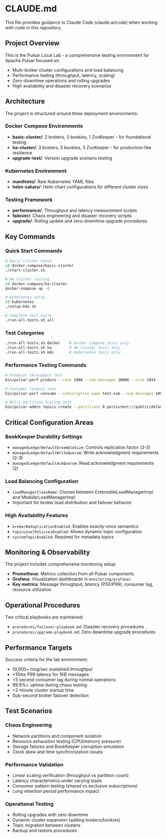 # CLAUDE.md

This file provides guidance to Claude Code (claude.ai/code) when working with code in this repository.

## Project Overview

This is the Pulsar Local Lab - a comprehensive testing environment for Apache Pulsar focused on:
- Multi-broker cluster configurations and load balancing
- Performance testing (throughput, latency, scaling)
- Zero-downtime operations and rolling upgrades
- High availability and disaster recovery scenarios

## Architecture

The project is structured around three deployment environments:

### Docker Compose Environments
- **basic-cluster/**: 2 brokers, 3 bookies, 1 ZooKeeper - for foundational testing
- **ha-cluster/**: 3 brokers, 5 bookies, 3 ZooKeeper - for production-like resilience
- **upgrade-test/**: Version upgrade scenario testing

### Kubernetes Environment
- **manifests/**: Raw Kubernetes YAML files
- **helm-values/**: Helm chart configurations for different cluster sizes

### Testing Framework
- **performance/**: Throughput and latency measurement scripts
- **failover/**: Chaos engineering and disaster recovery scripts
- **upgrade/**: Rolling update and zero-downtime upgrade procedures

## Key Commands

### Quick Start Commands
```bash
# Basic cluster setup
cd docker-compose/basic-cluster
./start-cluster.sh

# HA cluster testing
cd docker-compose/ha-cluster
docker-compose up -d

# Kubernetes setup
cd kubernetes
./setup-k8s.sh

# Complete test suite
./run-all-tests.sh all
```

### Test Categories
```bash
./run-all-tests.sh docker    # Docker Compose tests only
./run-all-tests.sh ha        # HA cluster tests only
./run-all-tests.sh k8s       # Kubernetes tests only
```

### Performance Testing Commands
```bash
# Producer throughput test
bin/pulsar-perf produce --rate 1000 --num-messages 10000 --size 1024

# Consumer latency test
bin/pulsar-perf consume --subscription-name test-sub --num-messages 10000

# Multi-partition scaling test
bin/pulsar-admin topics create --partitions 8 persistent://public/default/scale-test
```

## Critical Configuration Areas

### BookKeeper Durability Settings
- `managedLedgerDefaultEnsembleSize`: Controls replication factor (3-5)
- `managedLedgerDefaultWriteQuorum`: Write acknowledgment requirements (2-3)
- `managedLedgerDefaultAckQuorum`: Read acknowledgment requirements (2)

### Load Balancing Configuration
- `loadManagerClassName`: Choose between ExtensibleLoadManagerImpl and ModularLoadManagerImpl
- Important for broker load distribution and failover behavior

### High Availability Features
- `brokerDeduplicationEnabled`: Enables exactly-once semantics
- `topicLevelPoliciesEnabled`: Allows dynamic topic configuration
- `systemTopicEnabled`: Required for metadata topics

## Monitoring & Observability

The project includes comprehensive monitoring setup:
- **Prometheus**: Metrics collection from all Pulsar components
- **Grafana**: Visualization dashboards in `monitoring/grafana/`
- **Key metrics**: Message throughput, latency (P50/P99), consumer lag, resource utilization

## Operational Procedures

Two critical playbooks are maintained:
- `procedures/failover-playbook.md`: Disaster recovery procedures
- `procedures/upgrade-playbook.md`: Zero-downtime upgrade procedures

## Performance Targets

Success criteria for the lab environment:
- 10,000+ msg/sec sustained throughput
- <10ms P99 latency for 1KB messages
- <5 second consumer lag during normal operations
- 99.9%+ uptime during chaos testing
- <2 minute cluster startup time
- Sub-second broker failover detection

## Test Scenarios

### Chaos Engineering
- Network partitions and component isolation
- Resource exhaustion testing (CPU/memory pressure)
- Storage failures and BookKeeper corruption simulation
- Clock skew and time synchronization issues

### Performance Validation
- Linear scaling verification (throughput vs partition count)
- Latency characteristics under varying loads
- Consumer pattern testing (shared vs exclusive subscriptions)
- Long retention period performance impact

### Operational Testing
- Rolling upgrades with zero downtime
- Dynamic cluster expansion (adding brokers/bookies)
- Topic migration between clusters
- Backup and restore procedures